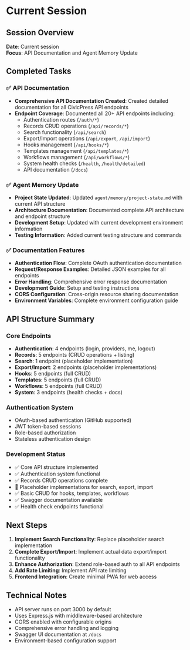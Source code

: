 # Current Session

## Session Overview

**Date**: Current session  
**Focus**: API Documentation and Agent Memory Update

## Completed Tasks

### ✅ API Documentation

- **Comprehensive API Documentation Created**: Created detailed documentation
  for all CivicPress API endpoints
- **Endpoint Coverage**: Documented all 20+ API endpoints including:
  - Authentication routes (`/auth/*`)
  - Records CRUD operations (`/api/records/*`)
  - Search functionality (`/api/search`)
  - Export/Import operations (`/api/export`, `/api/import`)
  - Hooks management (`/api/hooks/*`)
  - Templates management (`/api/templates/*`)
  - Workflows management (`/api/workflows/*`)
  - System health checks (`/health`, `/health/detailed`)
  - API documentation (`/docs`)

### ✅ Agent Memory Update

- **Project State Updated**: Updated `agent/memory/project-state.md` with
  current API structure
- **Architecture Documentation**: Documented complete API architecture and
  endpoint structure
- **Development Setup**: Updated with current development environment
  information
- **Testing Information**: Added current testing structure and commands

### ✅ Documentation Features

- **Authentication Flow**: Complete OAuth authentication documentation
- **Request/Response Examples**: Detailed JSON examples for all endpoints
- **Error Handling**: Comprehensive error response documentation
- **Development Guide**: Setup and testing instructions
- **CORS Configuration**: Cross-origin resource sharing documentation
- **Environment Variables**: Complete environment configuration guide

## API Structure Summary

### Core Endpoints

- **Authentication**: 4 endpoints (login, providers, me, logout)
- **Records**: 5 endpoints (CRUD operations + listing)
- **Search**: 1 endpoint (placeholder implementation)
- **Export/Import**: 2 endpoints (placeholder implementations)
- **Hooks**: 5 endpoints (full CRUD)
- **Templates**: 5 endpoints (full CRUD)
- **Workflows**: 5 endpoints (full CRUD)
- **System**: 3 endpoints (health checks + docs)

### Authentication System

- OAuth-based authentication (GitHub supported)
- JWT token-based sessions
- Role-based authorization
- Stateless authentication design

### Development Status

- ✅ Core API structure implemented
- ✅ Authentication system functional
- ✅ Records CRUD operations complete
- 🔄 Placeholder implementations for search, export, import
- ✅ Basic CRUD for hooks, templates, workflows
- ✅ Swagger documentation available
- ✅ Health check endpoints functional

## Next Steps

1. **Implement Search Functionality**: Replace placeholder search implementation
2. **Complete Export/Import**: Implement actual data export/import functionality
3. **Enhance Authorization**: Extend role-based auth to all API endpoints
4. **Add Rate Limiting**: Implement API rate limiting
5. **Frontend Integration**: Create minimal PWA for web access

## Technical Notes

- API server runs on port 3000 by default
- Uses Express.js with middleware-based architecture
- CORS enabled with configurable origins
- Comprehensive error handling and logging
- Swagger UI documentation at `/docs`
- Environment-based configuration support
